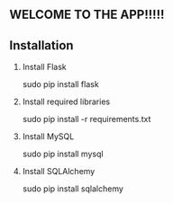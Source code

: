 ## WELCOME TO THE APP!!!!!



## Installation


1. Install Flask 


    sudo pip install flask
    
    
2. Install required libraries


    sudo pip install -r requirements.txt


3. Install MySQL


    sudo pip install mysql


4. Install SQLAlchemy 


    sudo pip install sqlalchemy








